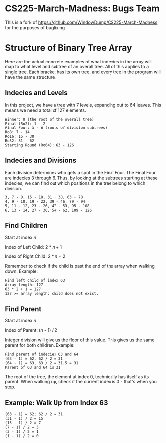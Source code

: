 # CS225-March-Madness: Bugs Team
This is a fork of https://github.com/WindowDump/CS225-March-Madness for the purposes of bugfixing


# Structure of Binary Tree Array
Here are the actual concrete examples of what indecies in the array will map to what level and subtree of an overall tree. All of this applies to a single tree. Each bracket has its own tree, and every tree in the program will have the same structure.

## Indecies and Levels
In this project, we have a tree with 7 levels, expanding out to 64 leaves.
This means we need a total of 127 elements.

```
Winner: 0 (the root of the overall tree)
Final (Ro2): 1 - 2
Final Four: 3 - 6 (roots of division subtrees)
Ro8: 7 - 14
Ro16: 15 - 30
Ro32: 31 - 62
Starting Round (Ro64): 63 - 126
```

## Indecies and Divisions
Each division determines who gets a spot in the Final Four.
The Final Four are indecies 3 through 6.
Thus, by looking at the subtrees starting at these indecies, we can find out which positions in the tree belong to which division.

```
3, 7 - 8, 15 - 18, 31 - 38, 63 - 78
4, 9 - 10, 19 - 22, 39 - 46, 79 - 94
5, 11 - 12, 23 - 26, 47 - 53, 95 - 108
6, 13 - 14, 27 - 30, 54 - 62, 109 - 126
```

## Find Children
Start at index *n*

Index of Left Child: 2 * *n* + 1

Index of Right Child: 2 * *n* + 2

Remember to check if the child is past the end of the array when walking down. Example:

```
Find left child of index 63
Array length: 127
63 * 2 + 1 = 127
127 >= array length: child does not exist.
```

## Find Parent
Start at index *n*

Index of Parent: (*n* - 1) / 2

Integer division will give us the floor of this value.
This gives us the same parent for both children. Example: 

```
Find parent of indecies 63 and 64
(63 - 1) = 62, 62 / 2 = 31
(64 - 1) = 63, 63 / 2 = 31.5 = 31
Parent of 63 and 64 is 31
```

The root of the tree, the element at index 0, technically has itself as its parent. When walking up, check if the current index is 0 - that's when you stop.

## Example: Walk Up from Index 63
```
(63 - 1) = 62; 62 / 2 = 31
(31 - 1) / 2 = 15
(15 - 1) / 2 = 7
(7 - 1) / 2 = 3
(3 - 1) / 2 = 1
(1 - 1) / 2 = 0
```

